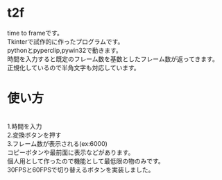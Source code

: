 # t2f
time to frameです。
<br>Tkinterで試作的に作ったプログラムです。
<br>pythonとpyperclip,pywin32で動きます。
<br>時間を入力すると既定のフレーム数を基数としたフレーム数が返ってきます。
<br>正規化しているので半角文字も対応しています。
<br><h1>使い方</h1>
<br>1.時間を入力
<br>2.変換ボタンを押す
<br>3.フレーム数が表示される(ex:6000)
<br>コピーボタンや最前面に表示などがあります。
<br>個人用として作ったので機能として最低限の物のみです。
<br>30FPSと60FPSで切り替えるボタンを実装しました。
